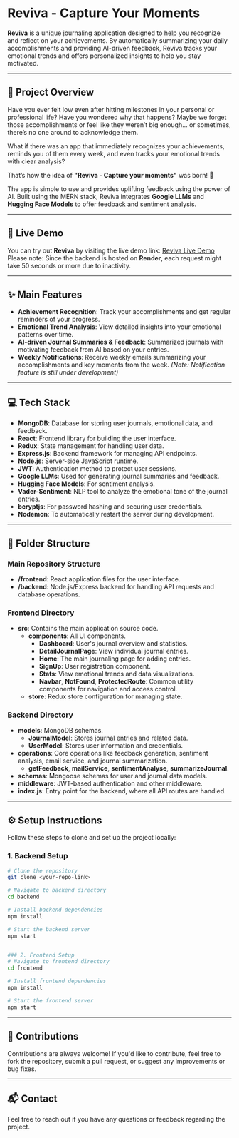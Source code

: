# Reviva - Capture Your Moments

**Reviva** is a unique journaling application designed to help you recognize and reflect on your achievements. By automatically summarizing your daily accomplishments and providing AI-driven feedback, Reviva tracks your emotional trends and offers personalized insights to help you stay motivated.

---

## 🌟 Project Overview

Have you ever felt low even after hitting milestones in your personal or professional life? Have you wondered why that happens? Maybe we forget those accomplishments or feel like they weren’t big enough… or sometimes, there’s no one around to acknowledge them.

What if there was an app that immediately recognizes your achievements, reminds you of them every week, and even tracks your emotional trends with clear analysis?

That’s how the idea of **"Reviva - Capture your moments"** was born! 🌱

The app is simple to use and provides uplifting feedback using the power of AI. Built using the MERN stack, Reviva integrates **Google LLMs** and **Hugging Face Models** to offer feedback and sentiment analysis.

---

## 🚀 Live Demo

You can try out **Reviva** by visiting the live demo link: [Reviva Live Demo](#https://reviva-t1co.onrender.com/)
Please note: Since the backend is hosted on **Render**, each request might take 50 seconds or more due to inactivity.

---

## ✨ Main Features

- **Achievement Recognition**: Track your accomplishments and get regular reminders of your progress.
- **Emotional Trend Analysis**: View detailed insights into your emotional patterns over time.
- **AI-driven Journal Summaries & Feedback**: Summarized journals with motivating feedback from AI based on your entries.
- **Weekly Notifications**: Receive weekly emails summarizing your accomplishments and key moments from the week. *(Note: Notification feature is still under development)*

---


## 💻 Tech Stack

- **MongoDB**: Database for storing user journals, emotional data, and feedback.
- **React**: Frontend library for building the user interface.
- **Redux**: State management for handling user data.
- **Express.js**: Backend framework for managing API endpoints.
- **Node.js**: Server-side JavaScript runtime.
- **JWT**: Authentication method to protect user sessions.
- **Google LLMs**: Used for generating journal summaries and feedback.
- **Hugging Face Models**: For sentiment analysis.
- **Vader-Sentiment**: NLP tool to analyze the emotional tone of the journal entries.
- **bcryptjs**: For password hashing and securing user credentials.
- **Nodemon**: To automatically restart the server during development.

---

## 📂 Folder Structure

### Main Repository Structure

- **/frontend**: React application files for the user interface.
- **/backend**: Node.js/Express backend for handling API requests and database operations.

### Frontend Directory

- **src**: Contains the main application source code.
  - **components**: All UI components.
    - **Dashboard**: User's journal overview and statistics.
    - **DetailJournalPage**: View individual journal entries.
    - **Home**: The main journaling page for adding entries.
    - **SignUp**: User registration component.
    - **Stats**: View emotional trends and data visualizations.
    - **Navbar**, **NotFound**, **ProtectedRoute**: Common utility components for navigation and access control.
  - **store**: Redux store configuration for managing state.

### Backend Directory

- **models**: MongoDB schemas.
  - **JournalModel**: Stores journal entries and related data.
  - **UserModel**: Stores user information and credentials.
- **operations**: Core operations like feedback generation, sentiment analysis, email service, and journal summarization.
  - **getFeedback**, **mailService**, **sentimentAnalyse**, **summarizeJournal**.
- **schemas**: Mongoose schemas for user and journal data models.
- **middleware**: JWT-based authentication and other middleware.
- **index.js**: Entry point for the backend, where all API routes are handled.

---

## ⚙️ Setup Instructions

Follow these steps to clone and set up the project locally:

### 1. Backend Setup

```bash
# Clone the repository
git clone <your-repo-link>

# Navigate to backend directory
cd backend

# Install backend dependencies
npm install

# Start the backend server
npm start


### 2. Frontend Setup
# Navigate to frontend directory
cd frontend

# Install frontend dependencies
npm install

# Start the frontend server
npm start
```

---

## 🤝 Contributions

Contributions are always welcome! If you'd like to contribute, feel free to fork the repository, submit a pull request, or suggest any improvements or bug fixes.

---

## 📬 Contact

Feel free to reach out if you have any questions or feedback regarding the project.
